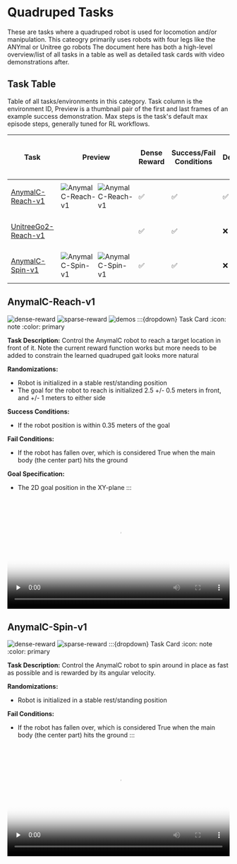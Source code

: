 <!-- THIS IS ALL GENERATED DOCUMENTATION. DO NOT MODIFY THIS FILE -->
[asset-badge]: https://img.shields.io/badge/download%20asset-yes-blue.svg
[dense-reward-badge]: https://img.shields.io/badge/dense%20reward-yes-green.svg
[sparse-reward-badge]: https://img.shields.io/badge/sparse%20reward-yes-green.svg
[no-dense-reward-badge]: https://img.shields.io/badge/dense%20reward-no-red.svg
[no-sparse-reward-badge]: https://img.shields.io/badge/sparse%20reward-no-red.svg
[demos-badge]: https://img.shields.io/badge/demos-yes-green.svg
# Quadruped Tasks

These are tasks where a quadruped robot is used for locomotion and/or manipulation. This cateogry primarily uses robots with four legs like the ANYmal or Unitree go robots
The document here has both a high-level overview/list of all tasks in a table as well as detailed task cards with video demonstrations after.

## Task Table
Table of all tasks/environments in this category. Task column is the environment ID, Preview is a thumbnail pair of the first and last frames of an example success demonstration. Max steps is the task's default max episode steps, generally tuned for RL workflows.
<table class="table">
<thead>
<tr class="row-odd">
<th class="head"><p>Task</p></th>
<th class="head"><p>Preview</p></th>
<th class="head"><p>Dense Reward</p></th>
<th class="head"><p>Success/Fail Conditions</p></th>
<th class="head"><p>Demos</p></th>
<th class="head"><p>Max Episode Steps</p></th>
</tr>
</thead>
<tbody>
<tr class="row-odd">
<td><p><a href="#anymalc-reach-v1">AnymalC-Reach-v1</a></p></td>
<td><div style='display:flex;gap:4px;align-items:center'><img style='min-width:min(50%, 100px);max-width:100px;height:auto' src='/_static/env_thumbnails/AnymalC-Reach-v1_rt_thumb_first.png' alt='AnymalC-Reach-v1'> <img style='min-width:min(50%, 100px);max-width:100px;height:auto' src='/_static/env_thumbnails/AnymalC-Reach-v1_rt_thumb_last.png' alt='AnymalC-Reach-v1'></div></td>
<td><p>✅</p></td>
<td><p>✅</p></td>
<td><p>✅</p></td>
<td><p>200</p></td>
</tr>
<tr class="row-even">
<td><p><a href="#unitreego2-reach-v1">UnitreeGo2-Reach-v1</a></p></td>
<td><div style='display:flex;gap:4px;align-items:center'> </div></td>
<td><p>✅</p></td>
<td><p>✅</p></td>
<td><p>❌</p></td>
<td><p>200</p></td>
</tr>
<tr class="row-odd">
<td><p><a href="#anymalc-spin-v1">AnymalC-Spin-v1</a></p></td>
<td><div style='display:flex;gap:4px;align-items:center'><img style='min-width:min(50%, 100px);max-width:100px;height:auto' src='/_static/env_thumbnails/AnymalC-Spin-v1_rt_thumb_first.png' alt='AnymalC-Spin-v1'> <img style='min-width:min(50%, 100px);max-width:100px;height:auto' src='/_static/env_thumbnails/AnymalC-Spin-v1_rt_thumb_last.png' alt='AnymalC-Spin-v1'></div></td>
<td><p>✅</p></td>
<td><p>✅</p></td>
<td><p>❌</p></td>
<td><p>200</p></td>
</tr>
</tbody>
</table>

## AnymalC-Reach-v1

![dense-reward][dense-reward-badge]
![sparse-reward][sparse-reward-badge]
![demos][demos-badge]
:::{dropdown} Task Card
:icon: note
:color: primary

**Task Description:**
Control the AnymalC robot to reach a target location in front of it. Note the current reward function works but more needs to be added to constrain the learned quadruped gait looks more natural

**Randomizations:**
- Robot is initialized in a stable rest/standing position
- The goal for the robot to reach is initialized 2.5 +/- 0.5 meters in front, and +/- 1 meters to either side

**Success Conditions:**
- If the robot position is within 0.35 meters of the goal

**Fail Conditions:**
- If the robot has fallen over, which is considered True when the main body (the center part) hits the ground

**Goal Specification:**
- The 2D goal position in the XY-plane
:::

<div style="display: flex; justify-content: center;">
<video preload="none" controls="True" width="100%" style="max-width: min(100%, 512px);" poster="/_static/env_thumbnails/AnymalC-Reach-v1_rt_thumb_first.png">
<source src="https://github.com/haosulab/ManiSkill/raw/main/figures/environment_demos/AnymalC-Reach-v1_rt.mp4" type="video/mp4">
</video>
</div>

## AnymalC-Spin-v1

![dense-reward][dense-reward-badge]
![sparse-reward][sparse-reward-badge]
:::{dropdown} Task Card
:icon: note
:color: primary

**Task Description:**
Control the AnymalC robot to spin around in place as fast as possible and is rewarded by its angular velocity.

**Randomizations:**
- Robot is initialized in a stable rest/standing position

**Fail Conditions:**
- If the robot has fallen over, which is considered True when the main body (the center part) hits the ground
:::

<div style="display: flex; justify-content: center;">
<video preload="none" controls="True" width="100%" style="max-width: min(100%, 512px);" poster="/_static/env_thumbnails/AnymalC-Spin-v1_rt_thumb_first.png">
<source src="https://github.com/haosulab/ManiSkill/raw/main/figures/environment_demos/AnymalC-Spin-v1_rt.mp4" type="video/mp4">
</video>
</div>
